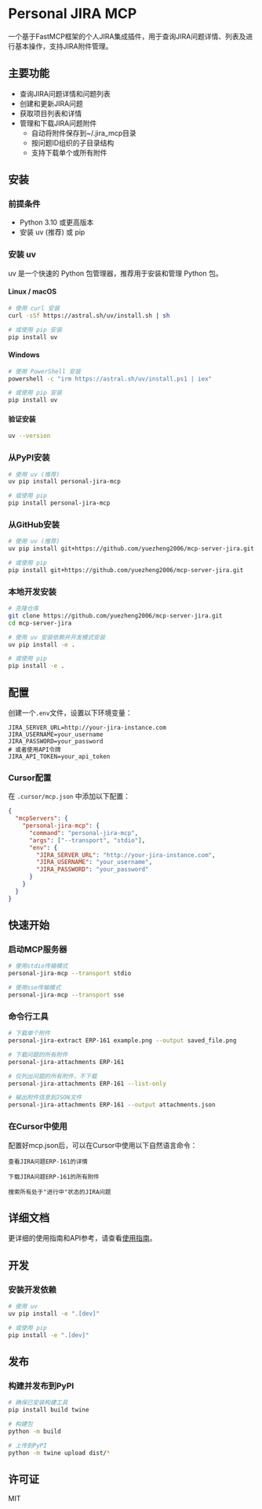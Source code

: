 # Personal JIRA MCP

一个基于FastMCP框架的个人JIRA集成插件，用于查询JIRA问题详情、列表及进行基本操作，支持JIRA附件管理。

## 主要功能

- 查询JIRA问题详情和问题列表
- 创建和更新JIRA问题
- 获取项目列表和详情
- 管理和下载JIRA问题附件
  - 自动将附件保存到~/.jira_mcp目录
  - 按问题ID组织的子目录结构
  - 支持下载单个或所有附件

## 安装

### 前提条件

- Python 3.10 或更高版本
- 安装 uv (推荐) 或 pip

### 安装 uv

uv 是一个快速的 Python 包管理器，推荐用于安装和管理 Python 包。

#### Linux / macOS
```bash
# 使用 curl 安装
curl -sSf https://astral.sh/uv/install.sh | sh

# 或使用 pip 安装
pip install uv
```

#### Windows
```bash
# 使用 PowerShell 安装
powershell -c "irm https://astral.sh/uv/install.ps1 | iex"

# 或使用 pip 安装
pip install uv
```

#### 验证安装
```bash
uv --version
```

### 从PyPI安装

```bash
# 使用 uv (推荐)
uv pip install personal-jira-mcp

# 或使用 pip
pip install personal-jira-mcp
```

### 从GitHub安装

```bash
# 使用 uv (推荐)
uv pip install git+https://github.com/yuezheng2006/mcp-server-jira.git

# 或使用 pip
pip install git+https://github.com/yuezheng2006/mcp-server-jira.git
```

### 本地开发安装

```bash
# 克隆仓库
git clone https://github.com/yuezheng2006/mcp-server-jira.git
cd mcp-server-jira

# 使用 uv 安装依赖并开发模式安装
uv pip install -e .

# 或使用 pip
pip install -e .
```

## 配置

创建一个`.env`文件，设置以下环境变量：

```
JIRA_SERVER_URL=http://your-jira-instance.com
JIRA_USERNAME=your_username
JIRA_PASSWORD=your_password
# 或者使用API令牌
JIRA_API_TOKEN=your_api_token
```

### Cursor配置

在 `.cursor/mcp.json` 中添加以下配置：

```json
{
  "mcpServers": {
    "personal-jira-mcp": {
      "command": "personal-jira-mcp",
      "args": ["--transport", "stdio"],
      "env": {
        "JIRA_SERVER_URL": "http://your-jira-instance.com",
        "JIRA_USERNAME": "your_username",
        "JIRA_PASSWORD": "your_password"
      }
    }
  }
}
```

## 快速开始

### 启动MCP服务器

```bash
# 使用stdio传输模式
personal-jira-mcp --transport stdio

# 使用sse传输模式
personal-jira-mcp --transport sse
```

### 命令行工具

```bash
# 下载单个附件
personal-jira-extract ERP-161 example.png --output saved_file.png

# 下载问题的所有附件
personal-jira-attachments ERP-161

# 仅列出问题的所有附件，不下载
personal-jira-attachments ERP-161 --list-only

# 输出附件信息到JSON文件
personal-jira-attachments ERP-161 --output attachments.json
```

### 在Cursor中使用

配置好mcp.json后，可以在Cursor中使用以下自然语言命令：

```
查看JIRA问题ERP-161的详情
```

```
下载JIRA问题ERP-161的所有附件
```

```
搜索所有处于"进行中"状态的JIRA问题
```

## 详细文档

更详细的使用指南和API参考，请查看[使用指南](./mcp.md)。

## 开发

### 安装开发依赖

```bash
# 使用 uv
uv pip install -e ".[dev]"

# 或使用 pip
pip install -e ".[dev]"
```

## 发布

### 构建并发布到PyPI

```bash
# 确保已安装构建工具
pip install build twine

# 构建包
python -m build

# 上传到PyPI
python -m twine upload dist/*
```

## 许可证

MIT 